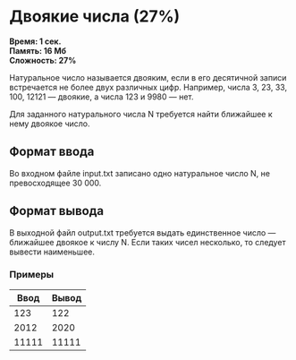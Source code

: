 <h1 class="title">Двоякие числа (27%)</h1>
<p><b>Время: 1 сек.<br>Память: 16 Мб<br>Сложность: 27%</b></p>
<p>Натуральное число называется двояким, если в его десятичной записи встречается не более двух различных цифр. Например, числа 3, 23, 33, 100, 12121 — двоякие, а числа 123 и 9980 — нет.</p>
<p>Для заданного натурального числа N требуется найти ближайшее к нему двоякое число.</p>
<h2>Формат ввода</h2>
<p>Во входном файле input.txt записано одно натуральное число N, не превосходящее 30 000.</p>
<h2>Формат вывода</h2>
<p>В выходной файл output.txt требуется выдать единственное число — ближайшее двоякое к числу N. Если таких чисел несколько, то следует вывести наименьшее.</p>
<h3>Примеры</h3>
<table class="sample-tests">
  <thead>
     <tr>
        <th>Ввод</th>
        <th>Вывод</th>
     </tr>
  </thead>
  <tbody>
     <tr>
        <td>123</td>
        <td>122</td>
     </tr>
     <tr>
         <td>2012</td>
         <td>2020</td>
     </tr>
     <tr>
          <td>11111</td>
          <td>11111</td>
     </tr>
  </tbody>
</table>